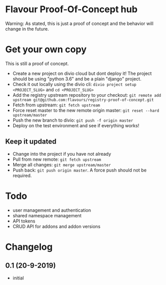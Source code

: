 
# Flavour Proof-Of-Concept hub

Warning: As stated, this is just a proof of concept and the behavior will change in the future.


# Get your own copy

This is still a proof of concept. 

 * Create a new project on divio cloud but dont deploy it! The project should be using "python 3.6" and be a plain "django" project.
 * Check it out locally using the divio cli: `divio project setup <PROJECT_SLUG>` and `cd <PROJECT_SLUG>`
 * Add the registry upstream repository to your checkout: `git remote add upstream git@github.com:flavours/registry-proof-of-concept.git`
 * Fetch from upstream: `git fetch upstream`
 * Force reset master to the new remote origin master: `git reset --hard upstream/master`
 * Push the new branch to divio: `git push -f origin master`
 * Deploy on the test environment and see if everything works!

 ## Keep it updated

 * Change into the project if you have not already
 * Pull from new remote: `git fetch upstream`
 * Merge all changes: `git merge upstream/master`
 * Push back: `git push origin master`. A force push should not be required.

# Todo

* user management and authentication
* shared namespace management
* API tokens
* CRUD API for addons and addon versions

# Changelog

## 0.1 (20-9-2019)

* initial
